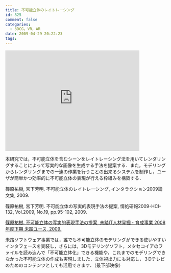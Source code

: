 ```yaml
---
title: 不可能立体のレイトレーシング
id: 825
comment: false
categories:
  - 3DCG，VR，AR
date: 2009-04-29 20:22:23
tags:
---
```



<iframe width="420" height="315" src="https://www.youtube.com/embed/cKHKVgVbc5s" frameborder="0" allowfullscreen></iframe>

<!--more-->

本研究では，不可能立体を含むシーンをレイトレーシング法を用いてレンダリングすることによって写実的な画像を生成する手法を提案する．また，モデリングからレンダリングまでの一連の作業を行うことの出来るシステムを制作し，ユーザが簡単かつ効率的に不可能立体の表現が行える枠組みを構築する．

篠原祐樹, 宮下芳明. 不可能立体のレイトレーシング, インタラクション2009論文集, 2009.

篠原祐樹, 宮下芳明. 不可能立体の写実的表現手法の提案, 情処研報2009-HCI-132, Vol.2009, No.19, pp.95-102, 2009.

[篠原祐樹. 不可能立体の写実的表現手法の提案, 未踏IT人材発掘・育成事業 2008年度下期 未踏ユース, 2009.](https://www.ipa.go.jp/jinzai/mitou/2008/2008_2/youth/gaiyou/y-003.html)

未踏ソフトウェア事業では，誰でも不可能立体のモデリングができる使いやすいインタフェースを実装し，さらには，3Dモデリングソフト，メタセコイアのファイルを読み込んで「不可能立体化」できる機能や，これまでのモデリングできなかった不可能立体の作成も実現しました．立体視出力にも対応し，３Dテレビのためのコンテンツとしても活用できます．（最下部映像）
